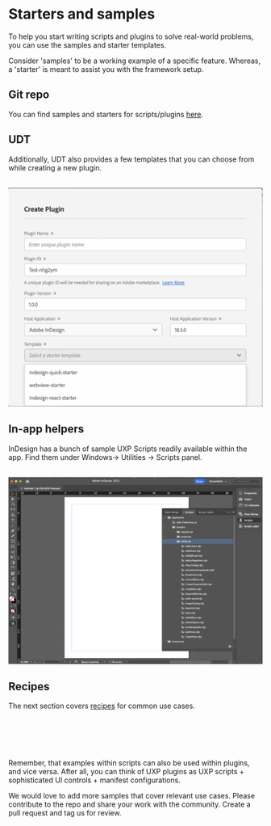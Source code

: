 # Starters and samples
To help you start writing scripts and plugins to solve real-world problems, you can use the samples and starter templates.

Consider 'samples' to be a working example of a specific feature. Whereas, a 'starter' is meant to assist you with the framework setup.

## Git repo
You can find samples and starters for scripts/plugins [here](https://github.com/AdobeDocs/uxp-indesign-samples). 

## UDT
Additionally, UDT also provides a few templates that you can choose from while creating a new plugin. <br></br>

![Templates in UDT](create-plugin-template.png)

## In-app helpers
InDesign has a bunch of sample UXP Scripts readily available within the app. Find them under Windows-> Utilities -> Scripts panel. <br></br>

![Packaged sample scripts](scripts-panel.png)

## Recipes
The next section covers [recipes](../recipes/) for common use cases. 


<br></br> <br></br>

Remember, that examples within scripts can also be used within plugins, and vice versa. After all, you can think of UXP plugins as UXP scripts + sophisticated UI controls + manifest configurations. 

We would love to add more samples that cover relevant use cases. Please contribute to the repo and share your work with the community. Create a pull request and tag us for review.
 
